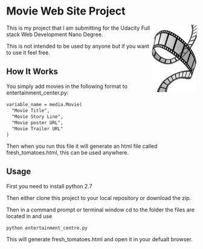 # Movie Web Site Project

<img align="right" width="120" height="178"
     title="Size Limit logo" src="./images/logo.png">

This is my project that I am submitting for the Udacity Full stack Web Development Nano Degree.

This is not intended to be used by anyone but if you want to use it feel free.

## How It Works

You simply add movies in the following format to entertainment_center.py:
```
variable_name = media.Movie(
  "Movie Title",
  "Movie Story Line",
  "Movie poster URL",
  "Movie Trailer URL"
)
```
Then when you run this file it will generate an html file called fresh_tomatoes.html, this can be used anywhere.

## Usage

First you need to install python 2.7

Then either clone this project to your local repository or download the zip.

Then in a command prompt or terminal window cd to the folder the files are located in and use
```
python entertainment_centre.py
```
This will generate fresh_tomatoes.html and open it in your defualt browser.
